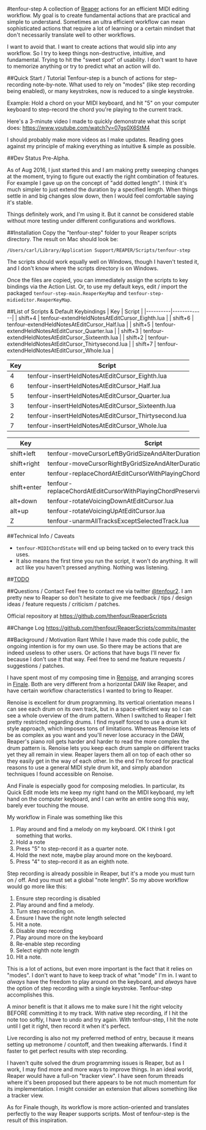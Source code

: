 
#tenfour-step
A collection of [Reaper](http://www.reaper.fm/) actions for an efficient MIDI editing workflow. My goal is to create fundamental actions that are practical and simple to understand. Sometimes an ultra efficient workflow can mean sophisticated actions that require a lot of learning or a certain mindset that don't necessarily translate well to other workflows.

I want to avoid that. I want to create actions that would slip into any workflow. So I try to keep things non-destructive, intuitive, and fundamental. Trying to hit the "sweet spot" of usability. I don't want to have to memorize anything or try to predict what an action will do.

##Quick Start / Tutorial
Tenfour-step is a bunch of actions for step-recording note-by-note. What used to rely on "modes" (like step recording being enabled), or many keystrokes, now is reduced to a single keystroke.

Example: Hold a chord on your MIDI keyboard, and hit "5" on your computer keyboard to step-record the chord you're playing to the current track.

Here's a 3-minute video I made to quickly demonstrate what this script does: https://www.youtube.com/watch?v=07gs0X6StM4

I should probably make more videos as I make updates. Reading goes against my principle of making everything as intuitive & simple as possible.

##Dev Status
Pre-Alpha.

As of Aug 2016, I just started this and I am making pretty sweeping changes at the moment, trying to figure out exactly the right combination of features. For example I gave up on the concept of "add dotted length". I think it's much simpler to just extend the duration by a specified length. When things settle in and big changes slow down, then I would feel comfortable saying it's stable.

Things definitely work, and I'm using it. But it cannot be considered stable without more testing under different configurations and workflows.

##Installation
Copy the "tenfour-step" folder to your Reaper scripts directory. The result on Mac should look be:

    /Users/carl/Library/Application Support/REAPER/Scripts/tenfour-step

The scripts should work equally well on Windows, though I haven't tested it, and I don't know where the scripts directory is on Windows.

Once the files are copied, you can immediately assign the scripts to key bindings via the Action List. Or, to use my default keys, edit / import the packaged `tenfour-step-main.ReaperKeyMap` and `tenfour-step-midieditor.ReaperKeyMap`.


##List of Scripts & Default Keybindings
| Key   | Script |
|----------|-------------|
| shift+4 | tenfour-extendHeldNotesAtEditCursor_Eighth.lua |
| shift+6 | tenfour-extendHeldNotesAtEditCursor_Half.lua |
| shift+5 | tenfour-extendHeldNotesAtEditCursor_Quarter.lua |
| shift+3 | tenfour-extendHeldNotesAtEditCursor_Sixteenth.lua |
| shift+2 | tenfour-extendHeldNotesAtEditCursor_Thirtysecond.lua |
| shift+7 | tenfour-extendHeldNotesAtEditCursor_Whole.lua |

| Key   | Script |
|----------|-------------|
| 4 | tenfour-insertHeldNotesAtEditCursor_Eighth.lua |
| 6 | tenfour-insertHeldNotesAtEditCursor_Half.lua |
| 5 | tenfour-insertHeldNotesAtEditCursor_Quarter.lua |
| 3 | tenfour-insertHeldNotesAtEditCursor_Sixteenth.lua |
| 2 | tenfour-insertHeldNotesAtEditCursor_Thirtysecond.lua |
| 7 | tenfour-insertHeldNotesAtEditCursor_Whole.lua |

| Key   | Script |
|----------|-------------|
| shift+left | tenfour-moveCursorLeftByGridSizeAndAlterDurationOfHeldNotes.lua |
| shift+right | tenfour-moveCursorRightByGridSizeAndAlterDurationOfHeldNotes.lua |
| enter | tenfour-replaceChordAtEditCursorWithPlayingChord.lua |
| shift+enter | tenfour-replaceChordAtEditCursorWithPlayingChordPreservingOriginalOctave.lua |
| alt+down | tenfour-rotateVoicingDownAtEditCursor.lua |
| alt+up | tenfour-rotateVoicingUpAtEditCursor.lua |
| Z | tenfour-unarmAllTracksExceptSelectedTrack.lua |








##Technical Info / Caveats
* `tenfour-MIDIChordState` will end up being tacked on to every track this uses.
* It also means the first time you run the script, it won't do anything. It will act like you haven't pressed anything. Nothing was listening.


##[TODO](TODO.md)


##Questions / Contact
Feel free to contact me via twitter [@tenfour2](https://twitter.com/tenfour2). I am pretty new to Reaper so don't hesitate to give me feedback / tips / design ideas / feature requests / criticism / patches.

Official repository at https://github.com/thenfour/ReaperScripts


##Change Log
https://github.com/thenfour/ReaperScripts/commits/master


##Background / Motivation Rant
While I have made this code public, the ongoing intention is for my own use. So there may be actions that are indeed useless to other users. Or actions that have bugs I'll never fix because I don't use it that way. Feel free to send me feature requests / suggestions / patches.

I have spent most of my composing time in [Renoise](http://renoise.com/), and arranging scores in [Finale](http://www.finalemusic.com/). Both are very different from a horizontal DAW like Reaper, and have certain workflow characteristics I wanted to bring to Reaper.

Renoise is excellent for drum programming. Its vertical orientation means I can see each drum on its own track, but in a space-efficient way so I can see a whole overview of the drum pattern. When I switched to Reaper I felt pretty restricted regarding drums. I find myself forced to use a drum kit style approach, which imposes tons of limitations. Whereas Renoise lets of be as complex as you want and you'll never lose accuracy in the DAW, Reaper's piano roll gets harder and harder to read the more complex the drum pattern is. Renoise lets you keep each drum sample on different tracks yet they all remain in view. Reaper layers them all on top of each other so they easily get in the way of each other. In the end I'm forced for practical reasons to use a general MIDI style drum kit, and simply abandon techniques I found accessible on Renoise.

And Finale is especially good for composing melodies. In particular, its Quick Edit mode lets me keep my right hand on the MIDI keyboard, my left hand on the computer keyboard, and I can write an entire song this way, barely ever touching the mouse.

My workflow in Finale was something like this

1. Play around and find a melody on my keyboard. OK I think I got something that works.
2. Hold a note
3. Press "5" to step-record it as a quarter note.
4. Hold the next note, maybe play around more on the keyboard.
5. Press "4" to step-record it as an eighth note.

Step recording is already possible in Reaper, but it's a mode you must turn on / off. And you must set a global "note length". So my above workflow would go more like this:

1. Ensure step recording is disabled
2. Play around and find a melody.
3. Turn step recording on.
4. Ensure I have the right note length selected
5. Hit a note.
6. Disable step recording
7. Play around more on the keyboard
8. Re-enable step recording
9. Select eighth note length
10. Hit a note.

This is a lot of actions, but even more important is the fact that it relies on "modes". I don't want to have to keep track of what "mode" I'm in. I want to *always* have the freedom to play around on the keyboard, and *always* have the option of step recording with a single keystroke. Tenfour-step accomplishes this.

A minor benefit is that it allows me to make sure I hit the right velocity BEFORE committing it to my track. With native step recording, if I hit the note too softly, I have to undo and try again. With tenfour-step, I hit the note until I get it right, then record it when it's perfect.

Live recording is also not my preferred method of entry, because it means setting up metronome / countoff, and then tweaking afterwards. I find it faster to get perfect results with step recording.

I haven't quite solved the drum programming issues is Reaper, but as I work, I may find more and more ways to improve things. In an ideal world, Reaper would have a full-on "tracker view". I have seen forum threads where it's been proposed but there appears to be not much momentum for its implementation. I might consider an extension that allows something like a tracker view.

As for Finale though, its workflow is more action-oriented and translates perfectly to the way Reaper supports scripts. Most of tenfour-step is the result of this inspiration.